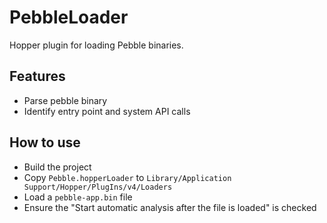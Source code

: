 # PebbleLoader

Hopper plugin for loading Pebble binaries.

## Features

* Parse pebble binary
* Identify entry point and system API calls

## How to use

* Build the project
* Copy `Pebble.hopperLoader` to `Library/Application Support/Hopper/PlugIns/v4/Loaders`
* Load a `pebble-app.bin` file
* Ensure the "Start automatic analysis after the file is loaded" is checked
